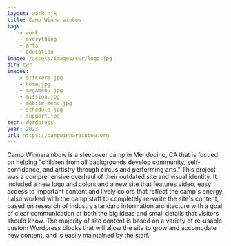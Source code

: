 ```yaml
---
layout: work.njk
title: Camp Winnarainbow
tags: 
    - work
    - everything
    - arts
    - education
image: /assets/images/cwr/logo.jpg
dir: cwr
images:
    - stickers.jpg
    - home.jpg
    - megamenu.jpg
    - mission.jpg
    - mobile-menu.jpg
    - schedule.jpg
    - support.jpg
tech: Wordpress
year: 2023
url: https://campwinnarainbow.org
---
```


Camp Winnarainbow is a sleepover camp in Mendocino, CA that is focued on helping "children from all backgrounds develop community, self-confidence, and artistry through circus and performing arts." This project was a comprehensive overhaul of their outdated site and visual identity. It included a new logo and colors and a new site that features video, easy access to important content and lively colors that reflect the camp's energy. I also worked with the camp staff to completely re-write the site's content, based on research of industry standard information architecture with a goal of clear communication of both the big ideas and small details that visitors should know. The majority of site content is based on a variety of re-usable custom Wordpress blocks that will allow the site to grow and accomodate new content, and is easily maintained by the staff.